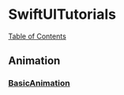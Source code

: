 # SwiftUITutorials
[Table of Contents](https://zeewanderer.github.io/SwiftUITutorials/tutorials/tutorial-table-of-contents/)

## Animation
### [BasicAnimation](https://zeewanderer.github.io/SwiftUITutorials/tutorials/tutorials/basicanimations)

